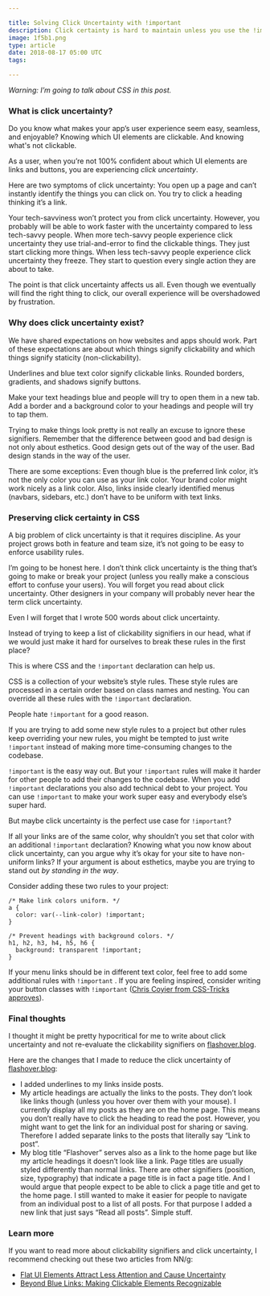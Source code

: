 ```yaml
---

title: Solving Click Uncertainty with !important
description: Click certainty is hard to maintain unless you use the !important declaration
image: 1f5b1.png
type: article
date: 2018-08-17 05:00 UTC
tags:

---
```


*Warning: I’m going to talk about CSS in this post.*

### What is click uncertainty?

Do you know what makes your app’s user experience seem easy, seamless, and enjoyable? Knowing which UI elements are clickable. And knowing what's not clickable.

As a user, when you’re not 100% confident about which UI elements are links and buttons, you are experiencing *click uncertainty*.

Here are two symptoms of click uncertainty: You open up a page and can’t instantly identify the things you can click on. You try to click a heading thinking it’s a link.

Your tech-savviness won’t protect you from click uncertainty. However, you probably will be able to work faster with the uncertainty compared to less tech-savvy people. When more tech-savvy people experience click uncertainty they use trial-and-error to find the clickable things. They just start clicking more things. When less tech-savvy people experience click uncertainty they freeze. They start to question every single action they are about to take.

The point is that click uncertainty affects us all. Even though we eventually will find the right thing to click, our overall experience will be overshadowed by frustration.

### Why does click uncertainty exist?

We have shared expectations on how websites and apps should work. Part of these expectations are about which things signify clickability and which things signify staticity (non-clickability).

Underlines and blue text color signify clickable links. Rounded borders, gradients, and shadows signify buttons.

Make your text headings blue and people will try to open them in a new tab. Add a border and a background color to your headings and people will try to tap them.

Trying to make things look pretty is not really an excuse to ignore these signifiers. Remember that the difference between good and bad design is not only about esthetics. Good design gets out of the way of the user. Bad design stands in the way of the user.

There are some exceptions: Even though blue is the preferred link color, it’s not the only color you can use as your link color. Your brand color might work nicely as a link color. Also, links inside clearly identified menus (navbars, sidebars, etc.) don’t have to be uniform with text links.

### Preserving click certainty in CSS

A big problem of click uncertainty is that it requires discipline. As your project grows both in feature and team size, it’s not going to be easy to enforce usability rules.

I’m going to be honest here. I don’t think click uncertainty is the thing that’s going to make or break your project (unless you really make a conscious effort to confuse your users). You will forget you read about click uncertainty. Other designers in your company will probably never hear the term click uncertainty.

Even I will forget that I wrote 500 words about click uncertainty.

Instead of trying to keep a list of clickability signifiers in our head, what if we would just make it hard for ourselves to break these rules in the first place?

This is where CSS and the `!important` declaration can help us.

CSS is a collection of your website’s style rules. These style rules are processed in a certain order based on class names and nesting. You can override all these rules with the `!important` declaration.

People hate `!important` for a good reason.

If you are trying to add some new style rules to a project but other rules keep overriding your new rules, you might be tempted to just write `!important` instead of making more time-consuming changes to the codebase.

`!important` is the easy way out. But your `!important` rules will make it harder for other people to add their changes to the codebase. When you add `!important` declarations you also add technical debt to your project. You can use `!important` to make your work super easy and everybody else’s super hard.

But maybe click uncertainty is the perfect use case for `!important`?

If all your links are of the same color, why shouldn’t  you set that color with an additional `!important` declaration? Knowing what you now know about click uncertainty, can you argue why it’s okay for your site to have non-uniform links? If your argument is about esthetics, maybe you are trying to stand out *by standing in the way*.

Consider adding these two rules to your project:


    /* Make link colors uniform. */
    a {
      color: var(--link-color) !important;
    }

    /* Prevent headings with background colors. */
    h1, h2, h3, h4, h5, h6 {
      background: transparent !important;
    }

If your menu links should be in different text color, feel free to add some additional rules with `!important` . If you are feeling inspired, consider writing your button classes with `!important` ([Chris Coyier from CSS-Tricks approves](https://css-tricks.com/when-using-important-is-the-right-choice/)).

###  Final thoughts

I thought it might be pretty hypocritical for me to write about click uncertainty and not re-evaluate the clickability signifiers on [flashover.blog](http://www.flashover.blog/).

Here are the changes that I made to reduce the click uncertainty of [flashover.blog](http://www.flashover.blog/):

* I added underlines to my links inside posts.
* My article headings are actually the links to the posts. They don’t look like links though (unless you hover over them with your mouse). I currently display all my posts as they are on the home page. This means you don’t really have to click the heading to read the post. However, you might want to get the link for an individual post for sharing or saving. Therefore I added separate links to the posts that literally say “Link to post”.
* My blog title “Flashover” serves also as a link to the home page but like my article headings it doesn’t look like a link. Page titles are usually styled differently than normal links. There are other signifiers (position, size, typography) that indicate a page title is in fact a page title. And I would argue that people expect to be able to click a page title and get to the home page. I still wanted to make it easier for people to navigate from an individual post to a list of all posts. For that purpose I added a new link that just says “Read all posts”. Simple stuff.

### Learn more

If you want to read more about clickability signifiers and click uncertainty, I recommend checking out these two articles from NN/g:

* [Flat UI Elements Attract Less Attention and Cause Uncertainty](https://www.nngroup.com/articles/flat-ui-less-attention-cause-uncertainty/)
* [Beyond Blue Links: Making Clickable Elements Recognizable](https://www.nngroup.com/articles/clickable-elements/)
